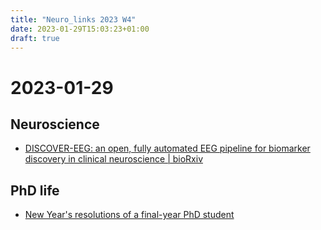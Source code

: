 ```yaml
---
title: "Neuro_links 2023 W4"
date: 2023-01-29T15:03:23+01:00
draft: true
---
```

# 2023-01-29

## Neuroscience

- [DISCOVER-EEG: an open, fully automated EEG pipeline for biomarker discovery in clinical neuroscience | bioRxiv](https://www.biorxiv.org/content/10.1101/2023.01.20.524897v1)


## PhD life

- [New Year's resolutions of a final-year PhD student](https://www.nature.com/articles/d41586-023-00005-4)
